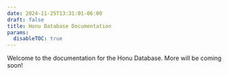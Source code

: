 ```yaml
---
date: 2024-11-25T13:31:01-06:00
draft: false
title: Honu Database Documentation
params:
  disableTOC: true
---
```


Welcome to the documentation for the Honu Database. More will be coming soon!